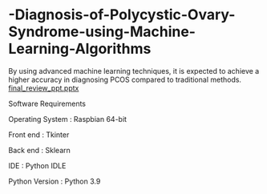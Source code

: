 # -Diagnosis-of-Polycystic-Ovary-Syndrome-using-Machine-Learning-Algorithms
By using advanced machine learning techniques, it is expected to achieve a higher accuracy in diagnosing PCOS compared to traditional methods.
[final_review_ppt.pptx](https://github.com/yashuvedraj/-Diagnosis-of-Polycystic-Ovary-Syndrome-using-Machine-Learning-Algorithms/files/11801363/final_review_ppt.pptx)

Software Requirements

Operating System 	: Raspbian 64-bit

Front end 		: Tkinter

Back end 		: Sklearn

IDE 			: Python IDLE 

Python Version		: Python 3.9

